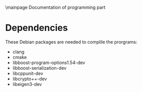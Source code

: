 \mainpage Documentation of programming part

# Dependencies

These Debian packages are needed to complile the prorgrams:

- clang
- cmake
- libboost-program-options1.54-dev
- libboost-serialization-dev
- libcppunit-dev
- libcrypto++-dev
- libeigen3-dev
